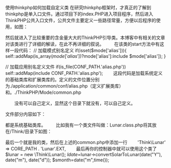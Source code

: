  使用thinkphp如何加载自定义类
 在研究thinkphp框架时，才真正的了解到thinkphp是单入口文件。通过项目下的index.PHP进入项目程序，然后进入ThinkPHP公共入口文件，公共文件主要定义一些路径常量，方便以后程序的使用，如图：

然后就进入了比较重要的含金量大大的ThinkPHP引导类。本博客中有相关的文章对该类进行了详细的解读，在此不再详细的叙说。
　　在该类的start方法中有这样一段代码：
// 加载模式别名定义
if(isset($mode['alias'])){
    self::addMap(is_array($mode['alias'])?$mode['alias']:include $mode['alias']);
}
 
// 加载应用别名定义文件
if(is_file(CONF_PATH.'alias.php'))
self::addMap(include CONF_PATH.'alias.php');　
  　这段代码是加载系统定义的基础类库和扩展类库的。定义的文件位置分别为./application/common/conf/alias.php（定义扩展类库） 和。./ThinkPHP/Mode/common.php

　　没有可以自己定义，显然这个目录下就没有，可以自己定义。

文件部分内容如下：

都是系统基础类库。
　　比如我有一个类文件叫做：Lunar.class.php将其放在/Think/目录下如图：

最后一个就是我的类，然后在上述的common.php中添加一行
　　'Think\\Lunar' => CORE_PATH . 'Lunar'.EXT,
　　最后再你的控制器中就可以使用这个类了
$lunar = new \\Think\\Lunar();
$ldate=$lunar->convertSolarToLunar(date("Y"), date("m"), date("d"));
$smonth=date("m",time());
 
